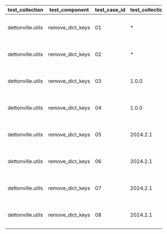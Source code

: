  | test_collection | test_component | test_case_id | test_collection_version | test_description | test_job_link | test_component_git_branch | test_component_git_commit_hash | test_failed | test_date | validate_changed | validate_failed | validate_results | test_details_link | 
 |--- | --- | --- | --- | --- | --- | --- | --- | --- | --- | --- | --- | --- | --- | 
 | dettonville.utils | remove_dict_keys | 01 | * | dict object - single key remove test |  | main | bf085e9 | False | 2024-02-20T22:35:39Z | {'failed': False, 'msg': 'All assertions passed'} | {'failed': False, 'msg': 'All assertions passed'} | {'failed': False, 'msg': 'All assertions passed'} | [test details](./test_01/test-results.detailed.yml) | 
 | dettonville.utils | remove_dict_keys | 02 | * | dict object - multi key remove test |  | main | bf085e9 | False | 2024-02-20T22:35:39Z | {'failed': False, 'msg': 'All assertions passed'} | {'failed': False, 'msg': 'All assertions passed'} | {'failed': False, 'msg': 'All assertions passed'} | [test details](./test_02/test-results.detailed.yml) | 
 | dettonville.utils | remove_dict_keys | 03 | 1.0.0 | dict object - multi key remove test using regex |  | main | bf085e9 | False | 2024-02-20T22:35:39Z | {'failed': False, 'msg': 'All assertions passed'} | {'failed': False, 'msg': 'All assertions passed'} | {'failed': False, 'msg': 'All assertions passed'} | [test details](./test_03/test-results.detailed.yml) | 
 | dettonville.utils | remove_dict_keys | 04 | 1.0.0 | dict object - empty object remove test |  | main | bf085e9 | False | 2024-02-20T22:35:39Z | {'failed': False, 'msg': 'All assertions passed'} | {'failed': False, 'msg': 'All assertions passed'} | {'failed': False, 'msg': 'All assertions passed'} | [test details](./test_04/test-results.detailed.yml) | 
 | dettonville.utils | remove_dict_keys | 05 | 2024.2.1 | list object - single key remove test |  | main | bf085e9 | False | 2024-02-20T22:35:39Z | {'failed': False, 'msg': 'All assertions passed'} | {'failed': False, 'msg': 'All assertions passed'} | {'failed': False, 'msg': 'All assertions passed'} | [test details](./test_05/test-results.detailed.yml) | 
 | dettonville.utils | remove_dict_keys | 06 | 2024.2.1 | list object - multi key remove test |  | main | bf085e9 | False | 2024-02-20T22:35:39Z | {'failed': False, 'msg': 'All assertions passed'} | {'failed': False, 'msg': 'All assertions passed'} | {'failed': False, 'msg': 'All assertions passed'} | [test details](./test_06/test-results.detailed.yml) | 
 | dettonville.utils | remove_dict_keys | 07 | 2024.2.1 | list object - multi key remove test using regex |  | main | bf085e9 | False | 2024-02-20T22:35:39Z | {'failed': False, 'msg': 'All assertions passed'} | {'failed': False, 'msg': 'All assertions passed'} | {'failed': False, 'msg': 'All assertions passed'} | [test details](./test_07/test-results.detailed.yml) | 
 | dettonville.utils | remove_dict_keys | 08 | 2024.2.1 | list object - empty list remove test |  | main | bf085e9 | False | 2024-02-20T22:35:39Z | {'failed': False, 'msg': 'All assertions passed'} | {'failed': False, 'msg': 'All assertions passed'} | {'failed': False, 'msg': 'All assertions passed'} | [test details](./test_08/test-results.detailed.yml) | 

